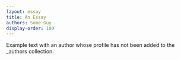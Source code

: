 ```yaml
---
layout: essay
title: An Essay
authors: Some Guy
display-order: 100
---
```

Example text with an author whose profile has not been added to the _authors collection.